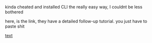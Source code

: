 kinda cheated and installed CLI the really easy way, I couldnt be less bothered

here, is the link, they have a detailed follow-up tutorial. you just have to paste shit

[text](https://docs.anza.xyz/cli)
